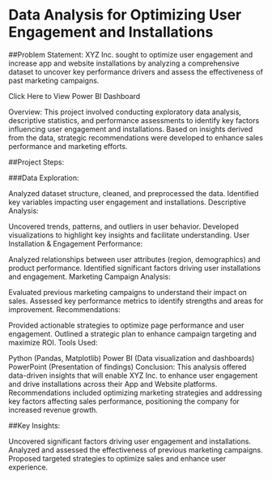 # Data Analysis for Optimizing User Engagement and Installations

##Problem Statement: XYZ Inc. sought to optimize user engagement and increase app and website installations by analyzing a comprehensive dataset to uncover key performance drivers and assess the effectiveness of past marketing campaigns.

Click Here to View Power BI Dashboard

Overview: This project involved conducting exploratory data analysis, descriptive statistics, and performance assessments to identify key factors influencing user engagement and installations. Based on insights derived from the data, strategic recommendations were developed to enhance sales performance and marketing efforts.

##Project Steps:

###Data Exploration:

Analyzed dataset structure, cleaned, and preprocessed the data.
Identified key variables impacting user engagement and installations.
Descriptive Analysis:

Uncovered trends, patterns, and outliers in user behavior.
Developed visualizations to highlight key insights and facilitate understanding.
User Installation & Engagement Performance:

Analyzed relationships between user attributes (region, demographics) and product performance.
Identified significant factors driving user installations and engagement.
Marketing Campaign Analysis:

Evaluated previous marketing campaigns to understand their impact on sales.
Assessed key performance metrics to identify strengths and areas for improvement.
Recommendations:

Provided actionable strategies to optimize page performance and user engagement.
Outlined a strategic plan to enhance campaign targeting and maximize ROI.
Tools Used:

Python (Pandas, Matplotlib)
Power BI (Data visualization and dashboards)
PowerPoint (Presentation of findings)
Conclusion: This analysis offered data-driven insights that will enable XYZ Inc. to enhance user engagement and drive installations across their App and Website platforms. Recommendations included optimizing marketing strategies and addressing key factors affecting sales performance, positioning the company for increased revenue growth.

##Key Insights:

Uncovered significant factors driving user engagement and installations.
Analyzed and assessed the effectiveness of previous marketing campaigns.
Proposed targeted strategies to optimize sales and enhance user experience.
